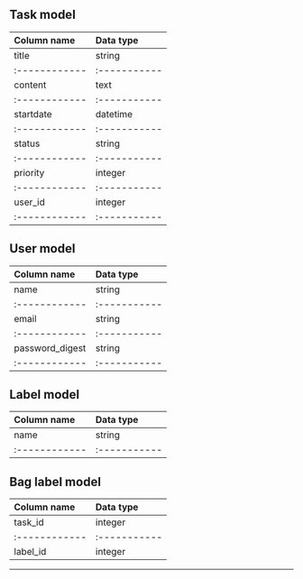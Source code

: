 ## Task model
| Column name | Data type |
|:------------|:-----------|
| title       | string     |
|:------------|:-----------|
| content       | text     |
|:------------|:-----------|
| startdate       | datetime|
|:------------|:-----------|
| status      | string     |
|:------------|:-----------|
| priority       | integer |
|:------------|:-----------|
| user_id       | integer  |
|:------------|:-----------|
## User model
| Column name | Data type |
|:----------------|:-----------|
| name            | string |
|:------------|:-----------|
| email       | string     |
|:------------|:-----------|
| password_digest | string|
|:------------|:-----------|
## Label model
| Column name | Data type |
|:------------|:-----------|
| name       | string     |
|:------------|:-----------|
##  Bag label model
| Column name | Data type |
|:------------|:-----------|
| task_id     | integer    |
|:------------|:-----------|
| label_id     | integer |
***
